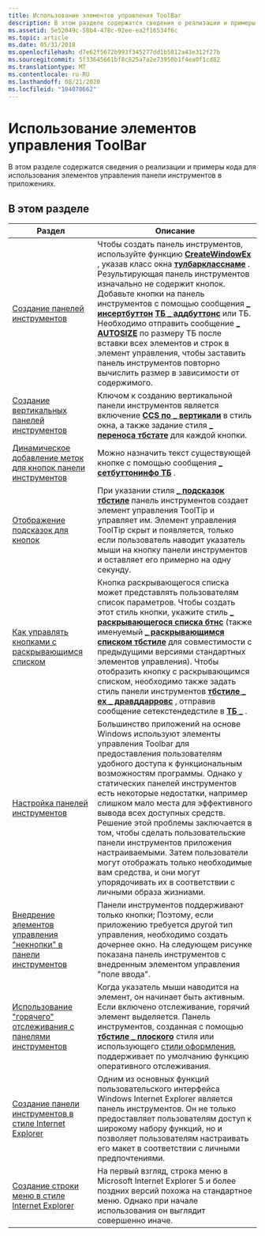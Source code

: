 ```yaml
---
title: Использование элементов управления ToolBar
description: В этом разделе содержатся сведения о реализации и примеры кода для использования элементов управления панели инструментов в приложениях.
ms.assetid: 5e52049c-58b4-478c-92ee-ea2f16534f6c
ms.topic: article
ms.date: 05/31/2018
ms.openlocfilehash: d7e62f5672b993f345277dd1b5812a43e312f27b
ms.sourcegitcommit: 5f33645661bf8c825a7a2e73950b1f4ea0f1cd82
ms.translationtype: MT
ms.contentlocale: ru-RU
ms.lasthandoff: 08/21/2020
ms.locfileid: "104070662"
---
```

# <a name="using-toolbar-controls"></a>Использование элементов управления ToolBar

В этом разделе содержатся сведения о реализации и примеры кода для использования элементов управления панели инструментов в приложениях.

## <a name="in-this-section"></a>В этом разделе



| Раздел                                                                                              | Описание                                                                                                                                                                                                                                                                                                                                                                                                                                                                                                                                                                                                      |
|----------------------------------------------------------------------------------------------------|------------------------------------------------------------------------------------------------------------------------------------------------------------------------------------------------------------------------------------------------------------------------------------------------------------------------------------------------------------------------------------------------------------------------------------------------------------------------------------------------------------------------------------------------------------------------------------------------------------------|
| [Создание панелей инструментов](create-toolbars.md)<br/>                                           | Чтобы создать панель инструментов, используйте функцию [**CreateWindowEx**](/windows/desktop/api/winuser/nf-winuser-createwindowexa) , указав класс окна [**тулбаркласснаме**](common-control-window-classes.md) . Результирующая панель инструментов изначально не содержит кнопок. Добавьте кнопки на панель инструментов с помощью сообщения [**\_ инсертбуттон**](tb-insertbutton.md) [**ТБ \_ аддбуттонс**](tb-addbuttons.md) или ТБ. Необходимо отправить сообщение [**\_ AUTOSIZE**](tb-autosize.md) по размеру ТБ после вставки всех элементов и строк в элемент управления, чтобы заставить панель инструментов повторно вычислить размер в зависимости от содержимого. <br/>        |
| [Создание вертикальных панелей инструментов](create-vertical-toolbars.md)<br/>                         | Ключом к созданию вертикальной панели инструментов является включение [**CCS по \_ вертикали**](common-control-styles.md) в стиль окна, а также задание стиля [**\_ переноса тбстате**](toolbar-button-states.md) для каждой кнопки. <br/>                                                                                                                                                                                                                                                                                                                                                                      |
| [Динамическое добавление меток для кнопок панели инструментов](dynamically-label-toolbar-buttons.md)<br/>       | Можно назначить текст существующей кнопке с помощью сообщения [**\_ сетбуттонинфо ТБ**](tb-setbuttoninfo.md) . <br/>                                                                                                                                                                                                                                                                                                                                                                                                                                                                                        |
| [Отображение подсказок для кнопок](display-tooltips-for-buttons.md)<br/>                 | При указании стиля [**\_ подсказок тбстиле**](toolbar-control-and-button-styles.md) панель инструментов создает элемент управления ToolTip и управляет им. Элемент управления ToolTip скрыт и появляется, только если пользователь наводит указатель мыши на кнопку панели инструментов и оставляет его примерно на одну секунду. <br/>                                                                                                                                                                                                                                                                                     |
| [Как управлять кнопками с раскрывающимся списком](handle-drop-down-buttons.md)<br/>                         | Кнопка раскрывающегося списка может представлять пользователям список параметров. Чтобы создать этот стиль кнопки, укажите стиль [**\_ раскрывающегося списка бтнс**](toolbar-control-and-button-styles.md) (также именуемый [**\_ раскрывающимся списком тбстиле**](toolbar-control-and-button-styles.md) для совместимости с предыдущими версиями стандартных элементов управления). Чтобы отобразить кнопку с раскрывающимся списком, необходимо также задать стиль панели инструментов [**тбстиле \_ ex \_ дравддарровс**](toolbar-extended-styles.md) , отправив сообщение сетекстендедстиле в [**ТБ \_**](tb-setextendedstyle.md) . <br/> |
| [Настройка панелей инструментов](customize-toolbars.md)<br/>                                     | Большинство приложений на основе Windows используют элементы управления Toolbar для предоставления пользователям удобного доступа к функциональным возможностям программы. Однако у статических панелей инструментов есть некоторые недостатки, например слишком мало места для эффективного вывода всех доступных средств. Решение этой проблемы заключается в том, чтобы сделать пользовательские панели инструментов приложения настраиваемыми. Затем пользователи могут отображать только необходимые вам средства, и они могут упорядочивать их в соответствии с личными образа жизниами. <br/>                                                                                                                      |
| [Внедрение элементов управления "некнопки" в панели инструментов](embed-nonbutton-controls-in-toolbars.md)<br/> | Панели инструментов поддерживают только кнопки; Поэтому, если приложению требуется другой тип управления, необходимо создать дочернее окно. На следующем рисунке показана панель инструментов с внедренным элементом управления "поле ввода". <br/>                                                                                                                                                                                                                                                                                                                                                                                        |
| [Использование "горячего" отслеживания с панелями инструментов](use-hot-tracking-with-toolbars.md)<br/>             | Когда указатель мыши наводится на элемент, он начинает быть активным. Если включено отслеживание, горячий элемент выделяется. Панель инструментов, созданная с помощью [**тбстиле \_ плоского**](toolbar-control-and-button-styles.md) стиля или использующего [стили оформления](themes-overview.md), поддерживает по умолчанию функцию оперативного отслеживания. <br/>                                                                                                                                                                                                                                                                  |
| [Создание панели инструментов в стиле Internet Explorer](cc-faq-ietoolbar.md)<br/>                | Одним из основных функций пользовательского интерфейса Windows Internet Explorer является панель инструментов. Он не только предоставляет пользователям доступ к широкому набору функций, но и позволяет пользователям настраивать его макет в соответствии с личными предпочтениями. <br/>                                                                                                                                                                                                                                                                                                                                                                |
| [Создание строки меню в стиле Internet Explorer](cc-faq-iemenubar.md)<br/>               | На первый взгляд, строка меню в Microsoft Internet Explorer 5 и более поздних версий похожа на стандартное меню. Однако при начале использования он выглядит совершенно иначе. <br/>                                                                                                                                                                                                                                                                                                                                                                                                                                |



 

 

